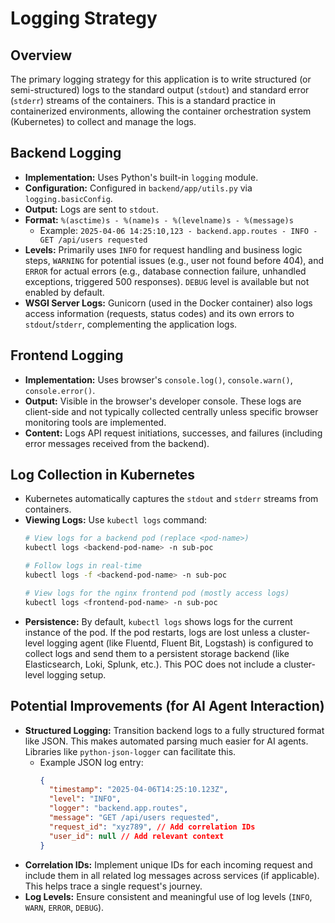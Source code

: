 # Logging Strategy

## Overview

The primary logging strategy for this application is to write structured (or semi-structured) logs to the standard output (`stdout`) and standard error (`stderr`) streams of the containers. This is a standard practice in containerized environments, allowing the container orchestration system (Kubernetes) to collect and manage the logs.

## Backend Logging

* **Implementation:** Uses Python's built-in `logging` module.
* **Configuration:** Configured in `backend/app/utils.py` via `logging.basicConfig`.
* **Output:** Logs are sent to `stdout`.
* **Format:** `%(asctime)s - %(name)s - %(levelname)s - %(message)s`
    * Example: `2025-04-06 14:25:10,123 - backend.app.routes - INFO - GET /api/users requested`
* **Levels:** Primarily uses `INFO` for request handling and business logic steps, `WARNING` for potential issues (e.g., user not found before 404), and `ERROR` for actual errors (e.g., database connection failure, unhandled exceptions, triggered 500 responses). `DEBUG` level is available but not enabled by default.
* **WSGI Server Logs:** Gunicorn (used in the Docker container) also logs access information (requests, status codes) and its own errors to `stdout`/`stderr`, complementing the application logs.

## Frontend Logging

* **Implementation:** Uses browser's `console.log()`, `console.warn()`, `console.error()`.
* **Output:** Visible in the browser's developer console. These logs are client-side and not typically collected centrally unless specific browser monitoring tools are implemented.
* **Content:** Logs API request initiations, successes, and failures (including error messages received from the backend).

## Log Collection in Kubernetes

* Kubernetes automatically captures the `stdout` and `stderr` streams from containers.
* **Viewing Logs:** Use `kubectl logs` command:
    ```bash
    # View logs for a backend pod (replace <pod-name>)
    kubectl logs <backend-pod-name> -n sub-poc

    # Follow logs in real-time
    kubectl logs -f <backend-pod-name> -n sub-poc

    # View logs for the nginx frontend pod (mostly access logs)
    kubectl logs <frontend-pod-name> -n sub-poc
    ```
* **Persistence:** By default, `kubectl logs` shows logs for the current instance of the pod. If the pod restarts, logs are lost unless a cluster-level logging agent (like Fluentd, Fluent Bit, Logstash) is configured to collect logs and send them to a persistent storage backend (like Elasticsearch, Loki, Splunk, etc.). This POC does not include a cluster-level logging setup.

## Potential Improvements (for AI Agent Interaction)

* **Structured Logging:** Transition backend logs to a fully structured format like JSON. This makes automated parsing much easier for AI agents. Libraries like `python-json-logger` can facilitate this.
    * Example JSON log entry:
        ```json
        {
          "timestamp": "2025-04-06T14:25:10.123Z",
          "level": "INFO",
          "logger": "backend.app.routes",
          "message": "GET /api/users requested",
          "request_id": "xyz789", // Add correlation IDs
          "user_id": null // Add relevant context
        }
        ```
* **Correlation IDs:** Implement unique IDs for each incoming request and include them in all related log messages across services (if applicable). This helps trace a single request's journey.
* **Log Levels:** Ensure consistent and meaningful use of log levels (`INFO`, `WARN`, `ERROR`, `DEBUG`).